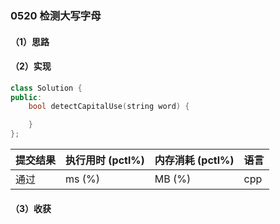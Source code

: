 ### 0520 检测大写字母

#### （1）思路

#### （2）实现

```cpp
class Solution {
public:
    bool detectCapitalUse(string word) {

    }
};
```

| 提交结果 | 执行用时 (pctl%) | 内存消耗 (pctl%) | 语言 |
|:---------|:-----------------|:-----------------|:-----|
| 通过     |  ms (%)   |  MB (%)  | cpp  |

#### （3）收获
